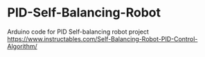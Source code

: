 # PID-Self-Balancing-Robot
Arduino code for PID Self-balancing robot project
https://www.instructables.com/Self-Balancing-Robot-PID-Control-Algorithm/
